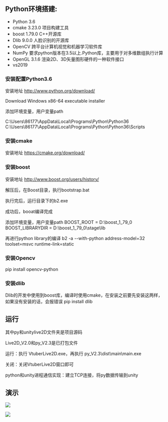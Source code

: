 ## Python环境搭建: 

- Python 3.6
- cmake 3.23.0 项目构建工具
- boost 1.79.0 C++开源库
- Dlib 9.0.0 人脸识别的开源库
- OpenCV 跨平台计算机视觉和机器学习软件库
- NumPy 要求python版本在3.5以上.Python库，主要用于对多维数组执行计算
- OpenGL 3.1.6 渲染2D、3D矢量图形硬件的一种软件接口
- vs2019

### 安装配置Python3.6

安装地址 http://www.python.org/download/

Download Windows x86-64 executable installer

添加环境变量，用户变量path

C:\Users\86177\AppData\Local\Programs\Python\Python36
C:\Users\86177\AppData\Local\Programs\Python\Python36\Scripts

### 安装cmake

安装地址 https://cmake.org/download/ 

### 安装boost

安装地址 http://www.boost.org/users/history/

解压后，在Boost目录，执行bootstrap.bat

执行完后，运行目录下的b2.exe

成功后，booat编译完成

添加环境变量，用户变量path
BOOST_ROOT = D:\boost_1_79_0
BOOST_LIBRARYDIR = D:\boost_1_79_0\stage\lib

再进行python library的编译
b2 -a --with-python address-model=32 toolset=msvc runtime-link=static

### 安装Opencv

  pip install opencv-python

### 安装dlib

  Dlib的开发中使用到boost库，编译时使用cmake，在安装之前要先安装这两样，如果没有安装的话，会报错误
  pip install dlib


## 运行

其中py和unitylive2D文件夹是项目源码

Live2D_V2.0和py_V2.3是已打包文件

运行：执行 VtuberLive2D.exe，再执行 py_V2.3\dist\main\main.exe

关闭：关闭VtuberLive2D窗口即可

python和unity进程通信实现：建立TCP连接，将py数据传输到unity

## 演示

![](images/1.gif)

![](images/2.gif)
